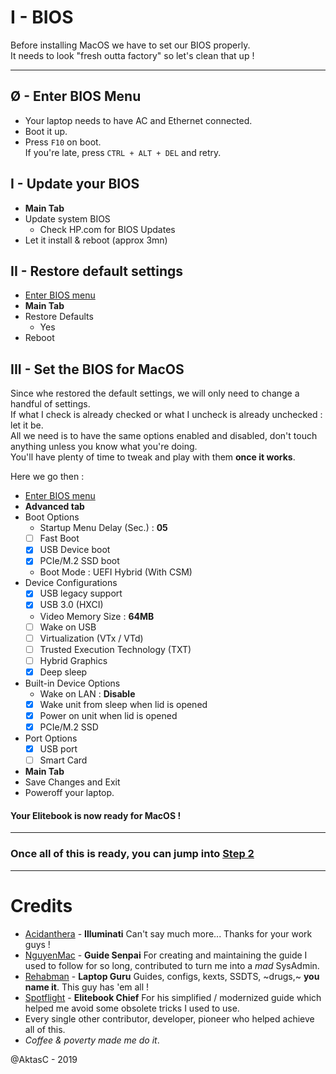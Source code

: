 # I - BIOS

Before installing MacOS we have to set our BIOS properly.<br>
It needs to look "fresh outta factory" so let's clean that up !

--------------------------------------------------------------------------------

## Ø - Enter BIOS Menu

- Your laptop needs to have AC and Ethernet connected.
- Boot it up.
- Press `F10` on boot.<br>
  If you're late, press `CTRL + ALT + DEL` and retry.

## I - Update your BIOS

- **Main Tab**
- Update system BIOS
  - Check HP.com for BIOS Updates
- Let it install & reboot (approx 3mn)

## II - Restore default settings

- [Enter BIOS menu](#ø---enter-bios-menu)
- **Main Tab**
- Restore Defaults
  - Yes
- Reboot

## III - Set the BIOS for MacOS

Since whe restored the default settings, we will only need to change a handful of settings.<br>
If what I check is already checked or what I uncheck is already unchecked : let it be.<br>
All we need is to have the same options enabled and disabled, don't touch anything unless you know what you're doing.<br>
You'll have plenty of time to tweak and play with them **once it works**.<br>

Here we go then :

- [Enter BIOS menu](#ø---enter-bios-menu)
- **Advanced tab**
- Boot Options
  - Startup Menu Delay (Sec.) : **05**
  - [ ] Fast Boot
  - [x] USB Device boot
  - [x] PCIe/M.2 SSD boot
  - Boot Mode : UEFI Hybrid (With CSM)
- Device Configurations
  - [x] USB legacy support
  - [x] USB 3.0 (HXCI)
  - Video Memory Size : **64MB**
  - [ ] Wake on USB
  - [ ] Virtualization (VTx / VTd)
  - [ ] Trusted Execution Technology (TXT)
  - [ ] Hybrid Graphics
  - [x] Deep sleep
- Built-in Device Options
  - Wake on LAN : **Disable**
  - [x] Wake unit from sleep when lid is opened
  - [x] Power on unit when lid is opened
  - [x] PCIe/M.2 SSD
- Port Options
  - [x] USB port
  - [ ] Smart Card
- **Main Tab**
- Save Changes and Exit
- Poweroff your laptop.

#### Your Elitebook is now ready for MacOS !

--------------------------------------------------------------------------------

### Once all of this is ready, you can jump into [Step 2](/II-USB_DRIVE/README.md)

--------------------------------------------------------------------------------

# Credits

- [Acidanthera](https://github.com/acidanthera/) - **Illuminati** Can't say much more... Thanks for your work guys !
- [NguyenMac](https://www.tonymacx86.com/members/nguyenmac.598852/) - **Guide Senpai** For creating and maintaining the guide I used to follow for so long, contributed to turn me into a _mad_ SysAdmin.
- [Rehabman](https://github.com/rehabman) - **Laptop Guru** Guides, configs, kexts, SSDTS, ~drugs,~ **you name it**. This guy has 'em all !
- [Spotflight](https://www.tonymacx86.com/members/spotflight.1654314/) - **Elitebook Chief** For his simplified / modernized guide which helped me avoid some obsolete tricks I used to use.
- Every single other contributor, developer, pioneer who helped achieve all of this.
- _Coffee & poverty made me do it_.

@AktasC - 2019
